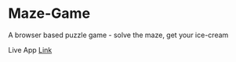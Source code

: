 # Maze-Game
A browser based puzzle game - solve the maze, get your ice-cream

Live App [Link](https://mazegame-f5d75.web.app/)

